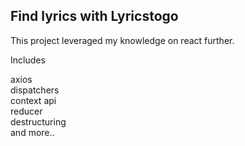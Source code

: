
## Find lyrics with Lyricstogo

This project leveraged my knowledge on react further.

Includes

axios  
dispatchers  
context api  
reducer  
destructuring  
and more..  


